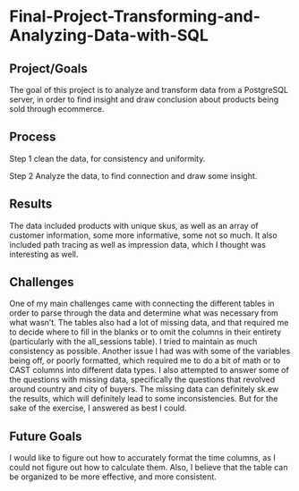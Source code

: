 # Final-Project-Transforming-and-Analyzing-Data-with-SQL

## Project/Goals
The goal of this project is to analyze and transform data from a PostgreSQL server, in order to find insight and draw conclusion about products being sold through ecommerce.

## Process
Step 1
clean the data, for consistency and uniformity.

Step 2
Analyze the data, to find connection and draw some insight. 

## Results
The data included products with unique skus, as well as an array of customer information, some more informative, some not so much. It also included path tracing as well as impression data, which I thought was interesting as well. 

## Challenges 
One of my main challenges came with connecting the different tables in order to parse through the data and determine what was necessary from what wasn’t. The tables also had a lot of missing data, and that required me to decide where to fill in the blanks or to omit the columns in their entirety (particularly with the all_sessions table). I tried to maintain as much consistency as possible.
Another issue I had was with some of the variables being off, or poorly formatted, which required me to do a bit of math or to CAST columns into different data types. I also attempted to answer some of the questions with missing data, specifically the questions that revolved around country and city of buyers. The missing data can definitely sk.ew the results, which will definitely lead to some inconsistencies. But for the sake of the exercise, I answered as best I could.

## Future Goals
I would like to figure out how to accurately format the time columns, as I could not figure out how to calculate them. Also, I believe that the table can be organized to be more effective, and more consistent. 

